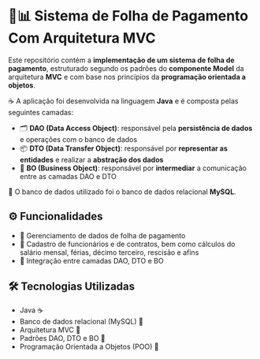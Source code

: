 # 💼📊 Sistema de Folha de Pagamento Com Arquitetura MVC

Este repositório contém a **implementação de um sistema de folha de pagamento**, estruturado segundo os padrões do **componente Model** da arquitetura **MVC** e com base nos princípios da **programação orientada a objetos**.

☕ A aplicação foi desenvolvida na linguagem **Java** e é composta pelas seguintes camadas:

- 🗂️ **DAO (Data Access Object)**: responsável pela **persistência de dados** e operações com o banco de dados  
- 📦 **DTO (Data Transfer Object)**: responsável por **representar as entidades** e realizar a **abstração dos dados**  
- 🔄 **BO (Business Object)**: responsável por **intermediar** a comunicação entre as camadas DAO e DTO  

🐬 O banco de dados utilizado foi o banco de dados relacional **MySQL**.

## ⚙️ Funcionalidades
- 📄 Gerenciamento de dados de folha de pagamento
- 📝 Cadastro de funcionários e de contratos, bem como cálculos do salário mensal, férias, décimo terceiro, rescisão e afins 
- 🔗 Integração entre camadas DAO, DTO e BO

## 🛠️ Tecnologias Utilizadas
- Java ☕  
- Banco de dados relacional (MySQL) 🐬  
- Arquitetura MVC 🧱  
- Padrões DAO, DTO e BO 📐
- Programação Orientada a Objetos (POO) 🧩
